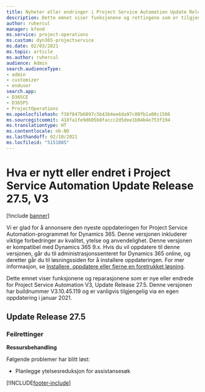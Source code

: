 ```yaml
---
title: Nyheter eller endringer i Project Service Automation Update Release 27.5, hurtigreparasjon, V3
description: Dette emnet viser funksjonene og rettingene som er tilgjengelig i Project Service Automation Update Release 27.5, hurtigreparasjon, V3.
author: ruhercul
manager: kfend
ms.service: project-operations
ms.custom: dyn365-projectservice
ms.date: 02/03/2021
ms.topic: article
ms.author: ruhercul
audience: Admin
search.audienceType:
- admin
- customizer
- enduser
search.app:
- D365CE
- D365PS
- ProjectOperations
ms.openlocfilehash: f38f847b6097c5b43b4ee6da97c00fb1a00c1506
ms.sourcegitcommit: 418fa1fe9d605b8faccc2d5dee1b04b4e753f194
ms.translationtype: HT
ms.contentlocale: nb-NO
ms.lasthandoff: 02/10/2021
ms.locfileid: "5151085"
---
```

# <a name="whats-new-or-changed-in-project-service-automation-update-release-275-v3"></a>Hva er nytt eller endret i Project Service Automation Update Release 27.5, V3

[!include [banner](../includes/psa-now-project-operations.md)]

Vi er glad for å annonsere den nyeste oppdateringen for Project Service Automation-programmet for Dynamics 365. Denne versjonen inkluderer viktige forbedringer av kvalitet, ytelse og anvendelighet. Denne versjonen er kompatibel med Dynamics 365 9.x. Hvis du vil oppdatere til denne versjonen, går du til administrasjonssenteret for Dynamics 365 online, og deretter går du til løsningssiden for å installere oppdateringen. For mer informasjon, se [Installere, oppdatere eller fjerne en foretrukket løsning](https://docs.microsoft.com/power-platform/admin/install-remove-preferred-solution).

Dette emnet viser funksjonene og reparasjonene som er nye eller endrede for Project Service Automation V3, Update Release 27.5. Denne versjonen har buildnummer V3.10.45.119 og er vanligvis tilgjengelig via en egen oppdatering i januar 2021.

## <a name="update-release-275"></a>Update Release 27.5

### <a name="bug-fixes"></a>Feilrettinger


**Ressursbehandling**

Følgende problemer har blitt løst:

- Planlegge ytelsesreduksjon for assistansesøk


[!INCLUDE[footer-include](../includes/footer-banner.md)]